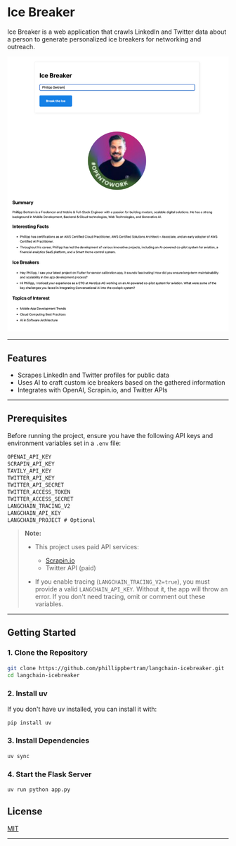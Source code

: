 # Ice Breaker

Ice Breaker is a web application that crawls LinkedIn and Twitter data about a person to generate personalized ice breakers for networking and outreach.

![Screenshot](docs/screenshot.png)

---

## Features

- Scrapes LinkedIn and Twitter profiles for public data
- Uses AI to craft custom ice breakers based on the gathered information
- Integrates with OpenAI, Scrapin.io, and Twitter APIs

---

## Prerequisites

Before running the project, ensure you have the following API keys and environment variables set in a `.env` file:

```
OPENAI_API_KEY
SCRAPIN_API_KEY
TAVILY_API_KEY
TWITTER_API_KEY
TWITTER_API_SECRET
TWITTER_ACCESS_TOKEN
TWITTER_ACCESS_SECRET
LANGCHAIN_TRACING_V2
LANGCHAIN_API_KEY
LANGCHAIN_PROJECT # Optional
```

> **Note:**
>
> - This project uses paid API services:
>
>   - [Scrapin.io](https://www.scrapin.io)
>   - Twitter API (paid)
>
> - If you enable tracing (`LANGCHAIN_TRACING_V2=true`), you must provide a valid `LANGCHAIN_API_KEY`. Without it, the app will throw an error. If you don't need tracing, omit or comment out these variables.

---

## Getting Started

### 1. Clone the Repository

```bash
git clone https://github.com/phillippbertram/langchain-icebreaker.git
cd langchain-icebreaker
```

### 2. Install uv

If you don't have uv installed, you can install it with:

```bash
pip install uv
```

### 3. Install Dependencies

```bash
uv sync
```

### 4. Start the Flask Server

```bash
uv run python app.py
```

## License

[MIT](LICENSE)

---
